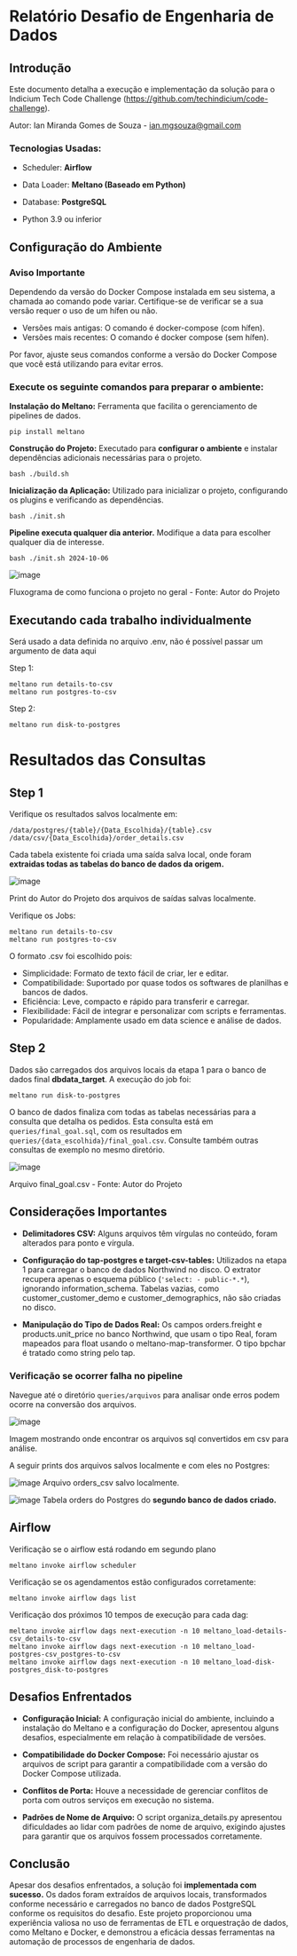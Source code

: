 # Relatório Desafio de Engenharia de Dados
## Introdução
Este documento detalha a execução e implementação da solução para o
Indicium Tech Code Challenge (https://github.com/techindicium/code-challenge).

Autor: Ian Miranda Gomes de Souza - ian.mgsouza@gmail.com


### Tecnologias Usadas:
- Scheduler: **Airflow**

- Data Loader: **Meltano (Baseado em Python)**

- Database: **PostgreSQL**

- Python 3.9 ou inferior

## Configuração do Ambiente

### Aviso Importante
Dependendo da versão do Docker Compose instalada em seu sistema, 
a chamada ao comando pode variar. Certifique-se de verificar se a 
sua versão requer o uso de um hífen ou não.

- Versões mais antigas: O comando é docker-compose (com hífen).
- Versões mais recentes: O comando é docker compose (sem hífen).

Por favor, ajuste seus comandos conforme a versão do Docker Compose que você está utilizando para evitar erros.

### Execute os seguinte comandos para preparar o ambiente:
**Instalação do Meltano:** Ferramenta que facilita o gerenciamento de pipelines de dados.
```
pip install meltano
```

**Construção do Projeto:** Executado para **configurar o ambiente** e instalar dependências adicionais necessárias para o projeto.
```
bash ./build.sh
```

**Inicialização da Aplicação:** Utilizado para inicializar o projeto, configurando os plugins e verificando as dependências.
```
bash ./init.sh
```

**Pipeline executa qualquer dia anterior.** Modifique a data para escolher qualquer dia de interesse.
```
bash ./init.sh 2024-10-06
```

![image](https://github.com/poxaIan/Desafio_Engenharia_Dados/blob/main/Docs/Fluxograma.png)

Fluxograma de como funciona o projeto no geral - Fonte: Autor do Projeto


## Executando cada trabalho individualmente

Será usado a data definida no arquivo .env, não é possível passar um argumento de data aqui

Step 1:
```
meltano run details-to-csv
meltano run postgres-to-csv
```

Step 2:
```
meltano run disk-to-postgres
```


# Resultados das Consultas

## Step 1

Verifique os resultados salvos localmente em: 

```
/data/postgres/{table}/{Data_Escolhida}/{table}.csv
/data/csv/{Data_Escolhida}/order_details.csv
```
Cada tabela existente foi criada uma saída salva local, 
onde foram **extraidas todas as tabelas do banco de dados da origem.**

![image](https://github.com/poxaIan/Desafio_Engenharia_Dados/blob/main/Docs/resultados.png)

Print do Autor do Projeto dos arquivos de saídas salvas localmente.

Verifique os Jobs:

```
meltano run details-to-csv 
meltano run postgres-to-csv
```

O formato .csv foi escolhido pois:

- Simplicidade: Formato de texto fácil de criar, ler e editar.
- Compatibilidade: Suportado por quase todos os softwares de planilhas e bancos de dados.
- Eficiência: Leve, compacto e rápido para transferir e carregar.
- Flexibilidade: Fácil de integrar e personalizar com scripts e ferramentas.
- Popularidade: Amplamente usado em data science e análise de dados.

## Step 2


Dados são carregados dos arquivos locais da etapa 1
para o banco de dados final **dbdata_target**. A execução do job foi:

```
meltano run disk-to-postgres
```

O banco de dados finaliza com todas as tabelas necessárias para a consulta que 
detalha os pedidos. Esta consulta está em `queries/final_goal.sql`, com os resultados 
em `queries/{data_escolhida}/final_goal.csv`. Consulte também outras consultas de exemplo no 
mesmo diretório.

![image](https://github.com/poxaIan/Desafio_Engenharia_Dados/blob/main/Docs/step2.png)

Arquivo final_goal.csv - Fonte: Autor do Projeto

## Considerações Importantes


- **Delimitadores CSV:**
Alguns arquivos têm vírgulas no conteúdo, foram alterados para ponto e vírgula.


- **Configuração do tap-postgres e target-csv-tables:**
Utilizados na etapa 1 para carregar o banco de dados Northwind no disco. 
O extrator recupera apenas o esquema público (`'select: - public-*.*`), 
ignorando information_schema. Tabelas vazias, 
como customer_customer_demo e customer_demographics, não são criadas no disco.


- **Manipulação do Tipo de Dados Real:**
Os campos orders.freight e products.unit_price no banco Northwind, que usam o tipo Real, 
foram mapeados para float usando o meltano-map-transformer. O tipo bpchar é tratado 
como string pelo tap.

### Verificação se ocorrer falha no pipeline
Navegue até o diretório `queries/arquivos` para analisar onde erros podem ocorre na conversão dos arquivos.

![image](https://github.com/poxaIan/Desafio_Engenharia_Dados/blob/main/Docs/queries.png)

Imagem mostrando onde encontrar os arquivos sql convertidos em csv para análise.

A seguir prints dos arquivos salvos localmente e com eles no Postgres:

![image](https://github.com/poxaIan/Desafio_Engenharia_Dados/blob/main/Docs/orders_csv.png) 
Arquivo orders_csv salvo localmente.

![image](https://github.com/poxaIan/Desafio_Engenharia_Dados/blob/main/Docs/orders_south.png)
Tabela orders do Postgres do **segundo banco de dados criado.**






## Airflow

Verificação se o airflow está rodando em segundo plano
```
meltano invoke airflow scheduler
```

Verificação se os agendamentos estão configurados corretamente:

```
meltano invoke airflow dags list
```

Verificação dos próximos 10 tempos de execução para cada dag:

```
meltano invoke airflow dags next-execution -n 10 meltano_load-details-csv_details-to-csv
meltano invoke airflow dags next-execution -n 10 meltano_load-postgres-csv_postgres-to-csv 
meltano invoke airflow dags next-execution -n 10 meltano_load-disk-postgres_disk-to-postgres
```

## Desafios Enfrentados
- **Configuração Inicial:** A configuração inicial do ambiente, incluindo a 
instalação do Meltano e a configuração do Docker, apresentou alguns desafios, 
especialmente em relação à compatibilidade de versões.


- **Compatibilidade do Docker Compose:** Foi necessário ajustar os arquivos de script 
para garantir a compatibilidade com a versão do Docker Compose utilizada.


- **Conflitos de Porta:** Houve a necessidade de gerenciar conflitos de porta com outros 
serviços em execução no sistema.


- **Padrões de Nome de Arquivo:** O script organiza_details.py apresentou dificuldades ao lidar com padrões de nome de arquivo, exigindo ajustes para garantir que os arquivos fossem processados corretamente.

## Conclusão
Apesar dos desafios enfrentados, a solução foi **implementada com sucesso.** 
Os dados foram extraídos de arquivos locais, transformados conforme necessário 
e carregados no banco de dados PostgreSQL conforme os requisitos do desafio. 
Este projeto proporcionou uma experiência valiosa no uso de ferramentas de ETL 
e orquestração de dados, como Meltano e Docker, e demonstrou a eficácia dessas 
ferramentas na automação de processos de engenharia de dados.